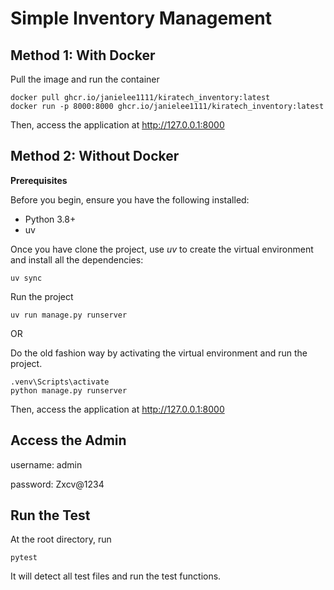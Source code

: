 # Simple Inventory Management

## Method 1: With Docker
Pull the image and run the container
```
docker pull ghcr.io/janielee1111/kiratech_inventory:latest
docker run -p 8000:8000 ghcr.io/janielee1111/kiratech_inventory:latest
```
Then, access the application at http://127.0.0.1:8000

## Method 2: Without Docker
__Prerequisites__

Before you begin, ensure you have the following installed:

- Python 3.8+ 
- uv

Once you have clone the project, use *uv* to create the virtual environment and install all the dependencies:
```
uv sync
```

Run the project
```
uv run manage.py runserver
```
OR 

Do the old fashion way by activating the virtual environment and run the project.
```
.venv\Scripts\activate
python manage.py runserver
```
Then, access the application at http://127.0.0.1:8000

## Access the Admin
username: admin

password: Zxcv@1234

## Run the Test
At the root directory, run
```
pytest
```
It will detect all test files and run the test functions. 
